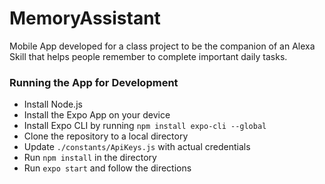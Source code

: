 # MemoryAssistant

Mobile App developed for a class project to be the companion of an Alexa Skill that helps people remember to complete important daily tasks.

### Running the App for Development

* Install Node.js
* Install the Expo App on your device
* Install Expo CLI by running `npm install expo-cli --global`
* Clone the repository to a local directory
* Update `./constants/ApiKeys.js` with actual credentials
* Run `npm install` in the directory
* Run `expo start` and follow the directions
